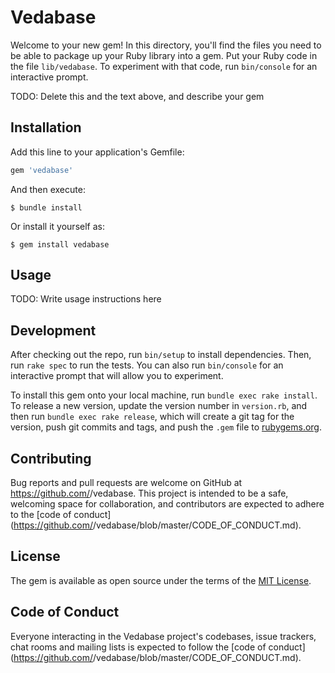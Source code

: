 # Vedabase

Welcome to your new gem! In this directory, you'll find the files you need to be able to package up your Ruby library into a gem. Put your Ruby code in the file `lib/vedabase`. To experiment with that code, run `bin/console` for an interactive prompt.

TODO: Delete this and the text above, and describe your gem

## Installation

Add this line to your application's Gemfile:

```ruby
gem 'vedabase'
```

And then execute:

    $ bundle install

Or install it yourself as:

    $ gem install vedabase

## Usage

TODO: Write usage instructions here

## Development

After checking out the repo, run `bin/setup` to install dependencies. Then, run `rake spec` to run the tests. You can also run `bin/console` for an interactive prompt that will allow you to experiment.

To install this gem onto your local machine, run `bundle exec rake install`. To release a new version, update the version number in `version.rb`, and then run `bundle exec rake release`, which will create a git tag for the version, push git commits and tags, and push the `.gem` file to [rubygems.org](https://rubygems.org).

## Contributing

Bug reports and pull requests are welcome on GitHub at https://github.com/<github username>/vedabase. This project is intended to be a safe, welcoming space for collaboration, and contributors are expected to adhere to the [code of conduct](https://github.com/<github username>/vedabase/blob/master/CODE_OF_CONDUCT.md).


## License

The gem is available as open source under the terms of the [MIT License](https://opensource.org/licenses/MIT).

## Code of Conduct

Everyone interacting in the Vedabase project's codebases, issue trackers, chat rooms and mailing lists is expected to follow the [code of conduct](https://github.com/<github username>/vedabase/blob/master/CODE_OF_CONDUCT.md).
